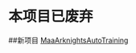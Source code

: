 <!-- markdownlint-disable MD033 MD041 -->


# 本项目已废弃

</div>

##新项目 [MaaArknightsAutoTraining](https://github.com/ModiAWA/MaaArknightsAutoTraining)

